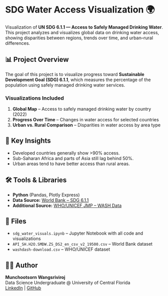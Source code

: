 # SDG Water Access Visualization 🌍  
Visualization of **UN SDG 6.1.1 — Access to Safely Managed Drinking Water**.  
This project analyzes and visualizes global data on drinking water access, showing disparities between regions, trends over time, and urban–rural differences.

## 📊 Project Overview
The goal of this project is to visualize progress toward **Sustainable Development Goal (SDG) 6.1.1**, which measures the percentage of the population using safely managed drinking water services.

### Visualizations Included
1. **Global Map** – Access to safely managed drinking water by country (2022)  
2. **Progress Over Time** – Changes in water access for selected countries  
3. **Urban vs. Rural Comparison** – Disparities in water access by area type

## 🧠 Key Insights
- Developed countries generally show >90% access.
- Sub-Saharan Africa and parts of Asia still lag behind 50%.
- Urban areas tend to have better access than rural areas.

## 🛠️ Tools & Libraries
- **Python** (Pandas, Plotly Express)
- **Data Source:** [World Bank – SDG 6.1.1](https://data.worldbank.org/indicator/SH.H2O.SMDW.ZS)  
- **Additional Source:** [WHO/UNICEF JMP – WASH Data](https://washdata.org/data/household)

## 📁 Files
- `sdg_water_visuals.ipynb` – Jupyter Notebook with all code and visualizations  
- `API_SH.H2O.SMDW.ZS_DS2_en_csv_v2_19500.csv` – World Bank dataset  
- `washdash-download.csv` – WHO/UNICEF dataset  

## 👩‍💻 Author
**Munchootsorn Wangsriviroj**  
Data Science Undergraduate @ University of Central Florida  
[LinkedIn](https://www.linkedin.com/in/munchootsorn/) | [GitHub](https://github.com/MJwangsrivriroj)
